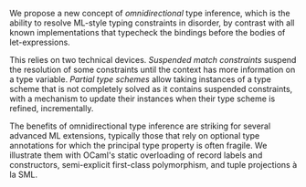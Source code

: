We propose a new concept of *omnidirectional* type inference, which is the ability to resolve ML-style typing constraints in disorder, by contrast with all known implementations that typecheck the bindings before the bodies of let-expressions.

This relies on two technical devices. *Suspended match constraints* suspend the resolution of some constraints until the context has more information on a type variable. *Partial type schemes* allow taking instances of a type scheme
that is not completely solved as it contains suspended constraints, with a mechanism to update their instances when their type scheme is refined, incrementally.

The benefits of omnidirectional type inference are striking for several advanced ML extensions, typically those that rely on optional type annotations for which the principal type property is often fragile. We illustrate them with OCaml's static overloading of record labels and constructors, semi-explicit first-class polymorphism, and tuple projections à la SML.
